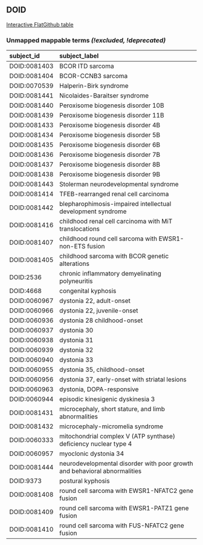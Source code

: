 ## DOID
[Interactive FlatGithub table](https://flatgithub.com/monarch-initiative/mondo-ingest?filename=src/ontology/reports/doid_mapping_status.tsv)

### Unmapped mappable terms _(!excluded, !deprecated)_
| subject_id   | subject_label                                                             |
|:-------------|:--------------------------------------------------------------------------|
| DOID:0081403 | BCOR ITD sarcoma                                                          |
| DOID:0081404 | BCOR-CCNB3 sarcoma                                                        |
| DOID:0070539 | Halperin-Birk syndrome                                                    |
| DOID:0081441 | Nicolaides-Baraitser syndrome                                             |
| DOID:0081440 | Peroxisome biogenesis disorder 10B                                        |
| DOID:0081439 | Peroxisome biogenesis disorder 11B                                        |
| DOID:0081433 | Peroxisome biogenesis disorder 4B                                         |
| DOID:0081434 | Peroxisome biogenesis disorder 5B                                         |
| DOID:0081435 | Peroxisome biogenesis disorder 6B                                         |
| DOID:0081436 | Peroxisome biogenesis disorder 7B                                         |
| DOID:0081437 | Peroxisome biogenesis disorder 8B                                         |
| DOID:0081438 | Peroxisome biogenesis disorder 9B                                         |
| DOID:0081443 | Stolerman neurodevelopmental syndrome                                     |
| DOID:0081414 | TFEB-rearranged renal cell carcinoma                                      |
| DOID:0081442 | blepharophimosis-impaired intellectual development syndrome               |
| DOID:0081416 | childhood renal cell carcinoma with MiT translocations                    |
| DOID:0081407 | childhood round cell sarcoma with EWSR1-non-ETS fusion                    |
| DOID:0081405 | childhood sarcoma with BCOR genetic alterations                           |
| DOID:2536    | chronic inflammatory demyelinating polyneuritis                           |
| DOID:4668    | congenital kyphosis                                                       |
| DOID:0060967 | dystonia 22, adult-onset                                                  |
| DOID:0060966 | dystonia 22, juvenile-onset                                               |
| DOID:0060936 | dystonia 28 childhood-onset                                               |
| DOID:0060937 | dystonia 30                                                               |
| DOID:0060938 | dystonia 31                                                               |
| DOID:0060939 | dystonia 32                                                               |
| DOID:0060940 | dystonia 33                                                               |
| DOID:0060955 | dystonia 35, childhood-onset                                              |
| DOID:0060956 | dystonia 37, early-onset with striatal lesions                            |
| DOID:0060963 | dystonia, DOPA-responsive                                                 |
| DOID:0060944 | episodic kinesigenic dyskinesia 3                                         |
| DOID:0081431 | microcephaly, short stature, and limb abnormalities                       |
| DOID:0081432 | microcephaly-micromelia syndrome                                          |
| DOID:0060333 | mitochondrial complex V (ATP synthase) deficiency nuclear type 4          |
| DOID:0060957 | myoclonic dystonia 34                                                     |
| DOID:0081444 | neurodevelopmental disorder with poor growth and behavioral abnormalities |
| DOID:9373    | postural kyphosis                                                         |
| DOID:0081408 | round cell sarcoma with EWSR1-NFATC2 gene fusion                          |
| DOID:0081409 | round cell sarcoma with EWSR1-PATZ1 gene fusion                           |
| DOID:0081410 | round cell sarcoma with FUS-NFATC2 gene fusion                            |
